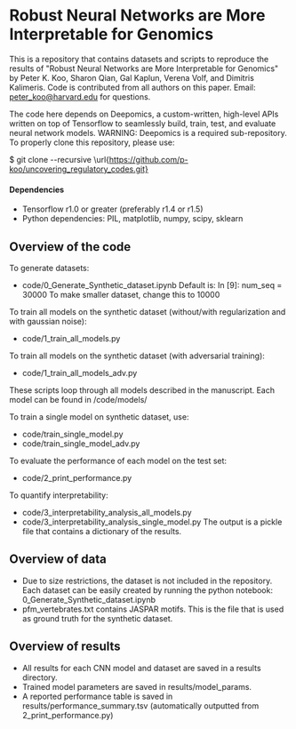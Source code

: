 # Robust Neural Networks are More Interpretable for Genomics

This is a repository that contains datasets and scripts to reproduce the results of "Robust Neural Networks are More Interpretable for Genomics" by Peter K. Koo, Sharon Qian, Gal Kaplun, Verena Volf, and Dimitris Kalimeris. Code is contributed from all authors on this paper. Email: peter_koo@harvard.edu for questions.

The code here depends on Deepomics, a custom-written, high-level APIs written on top of Tensorflow to seamlessly build, train, test, and evaluate neural network models.  WARNING: Deepomics is a required sub-repository.  To properly clone this repository, please use: 

$ git clone --recursive \url{https://github.com/p-koo/uncovering_regulatory_codes.git}

#### Dependencies
* Tensorflow r1.0 or greater (preferably r1.4 or r1.5)
* Python dependencies: PIL, matplotlib, numpy, scipy, sklearn


## Overview of the code

To generate datasets:
* code/0_Generate_Synthetic_dataset.ipynb 
Default is: In [9]: num_seq = 30000
To make smaller dataset, change this to 10000

To train all models on the synthetic dataset (without/with regularization and with gaussian noise): 
* code/1_train_all_models.py 

To train all models on the synthetic dataset (with adversarial training):
* code/1_train_all_models_adv.py 

These scripts loop through all models described in the manuscript.  Each model can be found in /code/models/

To train a single model on synthetic dataset, use:
* code/train_single_model.py 
* code/train_single_model_adv.py 

To evaluate the performance of each model on the test set: 
* code/2_print_performance.py 

To quantify interpretability:
* code/3_interpretability_analysis_all_models.py
* code/3_interpretability_analysis_single_model.py
The output is a pickle file that contains a dictionary of the results.



## Overview of data

* Due to size restrictions, the dataset is not included in the repository.  Each dataset can be easily created by running the python notebook: 0_Generate_Synthetic_dataset.ipynb 
* pfm_vertebrates.txt contains JASPAR motifs. This is the file that is used as ground truth for the synthetic dataset.

## Overview of results

* All results for each CNN model and dataset are saved in a results directory. 
* Trained model parameters are saved in results/model_params. 
* A reported performance table is saved in results/performance_summary.tsv (automatically outputted from 2_print_performance.py)


